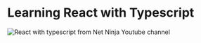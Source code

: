 # Learning React with Typescript

![React with typescript from Net Ninja Youtube channel](https://i.ytimg.com/vi/yqn9Fkv7f2M/hq720.jpg?sqp=-oaymwEcCNAFEJQDSFXyq4qpAw4IARUAAIhCGAFwAcABBg==&rs=AOn4CLDn61HAIzfLRiKw_OgVFFpfWZcBmw)

